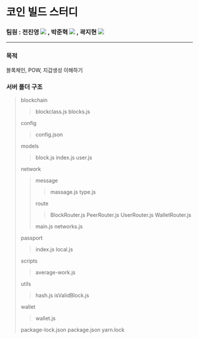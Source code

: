 # 코인 빌드 스터디

### 팀원 : 전진영 <a href="https://github.com/jeonjinoung"><img src="https://img.shields.io/badge/GitHub-181717?style=flat-square&logo=GitHub&logoColor=white"/></a> , 박준혁 <a href="https://github.com/berrypjh"><img src="https://img.shields.io/badge/GitHub-181717?style=flat-square&logo=GitHub&logoColor=white"/></a> , 곽지현 <a href="https://github.com/TsukinoHikari"><img src="https://img.shields.io/badge/GitHub-181717?style=flat-square&logo=GitHub&logoColor=white"/></a> 
---------------------------------------
### 목적
블록체인, POW, 지갑생성 이해하기

### 서버 폴더 구조
> blockchain
>> blockclass.js
>> blocks.js
>
> config
>> config.json
>
> models
>> block.js
>> index.js
>> user.js
>
> network
>> message
>>> massage.js
>>> type.js
>>
>> route
>>> BlockRouter.js
>>> PeerRouter.js
>>> UserRouter.js
>>> WalletRouter.js
>>
>> main.js
>> networks.js
>
> passport
>> index.js
>> local.js
>
> scripts
>> average-work.js
>
> utils
>> hash.js
>> isValidBlock.js
>
> wallet
>> wallet.js
>
> package-lock.json
> package.json
> yarn.lock
